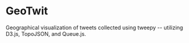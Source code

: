 # GeoTwit
Geographical visualization of tweets collected using tweepy -- utilizing D3.js, TopoJSON, and Queue.js.
